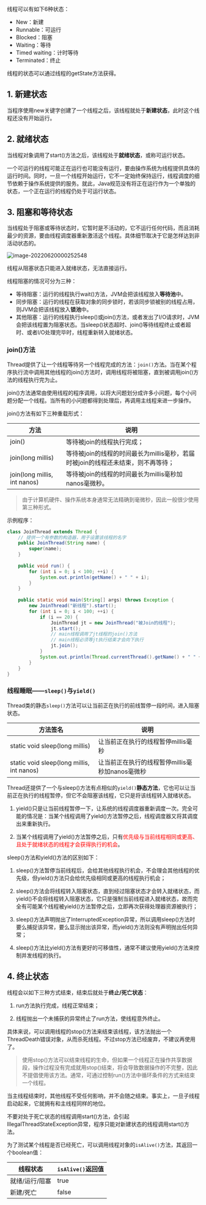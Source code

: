 线程可以有如下6种状态：

- New：新建
- Runnable：可运行
- Blocked：阻塞
- Waiting：等待
- Timed waiting：计时等待
- Terminated：终止

线程的状态可以通过线程的getState方法获得。

## 1. 新建状态

当程序使用new关键字创建了一个线程之后，该线程就处于**新建状态**，此时这个线程还没有开始运行。

## 2. 就绪状态

当线程对象调用了start()方法之后，该线程处于**就绪状态**，或称可运行状态。

一个可运行的线程可能正在运行也可能没有运行，要由操作系统为线程提供具体的运行时间。同时，一旦一个线程开始运行，它不一定始终保持运行，线程调度的细节依赖于操作系统提供的服务。就此，Java规范没有将正在运行作为一个单独的状态，一个正在运行的线程仍处于可运行状态。

## 3. 阻塞和等待状态

当线程处于阻塞或等待状态时，它暂时是不活动的，它不运行任何代码，而且消耗最少的资源，要由线程调度器重新激活这个线程。具体细节取决于它是怎样达到非活动状态的。

![image-20220620000252548](../../resources/images/notebook/Java/image-20220620000252548.png)

线程从阻塞状态只能进入就绪状态，无法直接运行。

线程阻塞的情况可分为三种：

- 等待阻塞：运行的线程执行wait()方法，JVM会把该线程放入**等待池**中。
- 同步阻塞：运行的线程在获取对象的同步锁时，若该同步锁被别的线程占用，则JVM会把该线程放入**锁池**中。
- 其他阻塞：运行的线程执行sleep()或join()方法，或者发出了I/O请求时，JVM会把该线程置为阻塞状态。当sleep()状态超时、join()等待线程终止或者超时、或者I/O处理完毕时，线程重新转入就绪状态。

### join()方法

Thread提供了让一个线程等待另一个线程完成的方法：`join()`方法。当在某个程序执行流中调用其他线程的join()方法时，调用线程将被阻塞，直到被调用join()方法的线程执行完为止。

join()方法通常由使用线程的程序调用，以将大问题划分成许多小问题，每个小问题分配一个线程。当所有的小问题都得到处理后，再调用主线程来进一步操作。

join()方法有如下三种重载形式：

| 方法                          | 说明                                                         |
| ----------------------------- | ------------------------------------------------------------ |
| join()                        | 等待被join的线程执行完成；                                   |
| join(long  millis)            | 等待被join的线程的时间最长为millis毫秒，若届时被join的线程还未结束，则不再等待； |
| join(long  millis, int nanos) | 等待被join的线程的时间最长为millis毫秒加nanos毫微秒。        |

> 由于计算机硬件、操作系统本身通常无法精确到毫微秒，因此一般很少使用第三种形式。

示例程序：

```java
class JoinThread extends Thread {
    // 提供一个有参数的构造器，用于设置该线程的名字
    public JoinThread(String name) {
        super(name);
    }
    
    public void run() {
        for (int i = 0; i < 100; ++i) {
            System.out.println(getName() + " " + i);
        }
    }
    
    public static void main(String[] args) throws Exception {
        new JoinThread("新线程").start();
        for (int i = 0; i < 100; ++i) {
            if (i == 20) {
                JoinThread jt = new JoinThread("被Join的线程");
                jt.start();
                // main线程调用了jt线程的join()方法
                // main线程必须等jt执行结束才会向下执行
                jt.join();
            }
            System.out.println(Thread.currentThread().getName() + " " + i);
        }
    }
}
```

### 线程睡眠——`sleep()`与`yield()`

Thread类的静态`sleep()`方法可以让当前正在执行的前线暂停一段时间，进入阻塞状态。

| 方法签名                                   | 说明                                            |
| ------------------------------------------ | ----------------------------------------------- |
| static  void sleep(long millis)            | 让当前正在执行的线程暂停millis毫秒              |
| static  void sleep(long millis, int nanos) | 让当前正在执行的线程暂停millis毫秒加nanos毫微秒 |

Thread还提供了一个与sleep()方法有点相似的`yield()`**静态方法**，它也可以让当前正在执行的线程暂停，但它不会阻塞该线程，它只是将该线程转入就绪状态。

1. yield()只是让当前线程暂停一下，让系统的线程调度器重新调度一次。完全可能的情况是：当某个线程调用了yield()方法暂停之后，线程调度器又将其调度出来重新执行。

2. 当某个线程调用了yield()方法暂停之后，只有<font color="red">优先级与当前线程相同或更高、且处于就绪状态的线程才会获得执行的机会</font>。

sleep()方法和yield()方法的区别如下：

1. sleep()方法暂停当前线程后，会给其他线程执行机会，不会理会其他线程的优先级，但yield()方法只会给优先级相同或更高的线程执行机会；

2. sleep()方法会将线程转入阻塞状态，直到经过阻塞状态才会转入就绪状态，而yield()不会将线程转入阻塞状态，它只是强制当前线程进入就绪状态，故而完全有可能某个线程被yield()方法暂停之后，立即再次获得处理器资源被执行；

3. sleep()方法声明抛出了InterruptedException异常，所以调用sleep()方法时要么捕捉该异常，要么显示抛出该异常，而yield()方法则没有声明抛出任何异常；

4. sleep()方法比yield()方法有更好的可移值性，通常不建议使用yield()方法来控制并发线程的执行。

## 4. 终止状态

线程会以如下三种方式结束，结束后就处于**终止/死亡状态**：

1. run方法执行完成，线程正常结束；

2. 线程抛出一个未捕获的异常终止了run方法，使线程意外终止。


具体来说，可以调用线程的stop()方法来结束该线程，该方法抛出一个ThreadDeath错误对象，从而杀死线程。不过stop方法已经废弃，不建议再使用了。

> 使用stop()方法可以结束线程的生命，但如果一个线程正在操作共享数据段，操作过程没有完成就用stop()结束，将会导致数据操作的不完整，因此不提倡使用该方法。通常，可通过控制run()方法中循环条件的方式来结束一个线程。

当主线程结束时，其他线程不受任何影响，并不会随之结束。事实上，一旦子线程启动起来，它就拥有和主线程同样的地位。

不要对处于死亡状态的线程调用start()方法，会引起IllegalThreadStateException异常，程序只能对新建状态的线程调用start()方法。

为了测试某个线程是否已经死亡，可以调用线程对象的`isAlive()`方法，其返回一个boolean值：

| 线程状态       | `isAlive()`返回值 |
| -------------- | ----------------- |
| 就绪/运行/阻塞 | true              |
| 新建/死亡      | false             |

